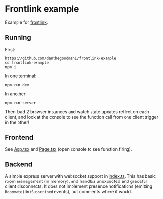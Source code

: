 # Frontlink example

Example for [frontlink](https://github.com/danthegoodman1/frontlink).

## Running

First:

```
https://github.com/danthegoodman1/frontlink-example
cd frontlink-example
npm i
```

In one terminal:

```
npm run dev
```

In another:

```
npm run server
```

Then load 2 browser instances and watch state updates reflect on each client, and look at the console to see the function call from one client trigger in the other!

## Frontend

See [App.tsx](src/App.tsx) and [Page.tsx](src/Page.tsx) (open console to see function firing).

## Backend

A simple express server with websocket support in [index.ts](index.ts). This has basic room management (in memory), and handles unexpected and graceful client disconnects. It does not implement presence notifications (emitting `Roommate(Un)Subscribed` events), but comments where it would.
